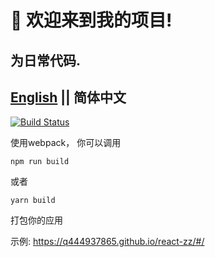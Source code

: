 ﻿# 🚀 欢迎来到我的项目!
## 为日常代码.

## [English](./README.md) || 简体中文

[![Build Status](https://travis-ci.org/q444937865/react-zz.svg?branch=master)](https://travis-ci.org/q444937865/react-zz)


使用webpack， 你可以调用

```
npm run build
```

或者

```
yarn build
```

打包你的应用

示例: https://q444937865.github.io/react-zz/#/
